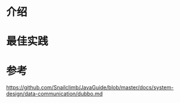 # 介绍

# 最佳实践

# 参考

https://github.com/Snailclimb/JavaGuide/blob/master/docs/system-design/data-communication/dubbo.md